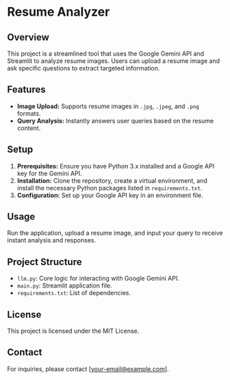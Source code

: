 # Resume Analyzer

## Overview
This project is a streamlined tool that uses the Google Gemini API and Streamlit to analyze resume images. Users can upload a resume image and ask specific questions to extract targeted information.

## Features
- **Image Upload:** Supports resume images in `.jpg`, `.jpeg`, and `.png` formats.
- **Query Analysis:** Instantly answers user queries based on the resume content.

## Setup

1. **Prerequisites:** Ensure you have Python 3.x installed and a Google API key for the Gemini API.
2. **Installation:** Clone the repository, create a virtual environment, and install the necessary Python packages listed in `requirements.txt`.
3. **Configuration:** Set up your Google API key in an environment file.

## Usage
Run the application, upload a resume image, and input your query to receive instant analysis and responses.

## Project Structure
- `llm.py`: Core logic for interacting with Google Gemini API.
- `main.py`: Streamlit application file.
- `requirements.txt`: List of dependencies.

## License
This project is licensed under the MIT License.

## Contact
For inquiries, please contact [your-email@example.com].
